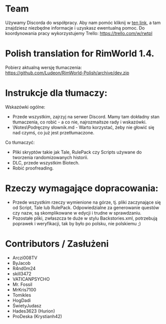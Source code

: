# Team
Używamy Discorda do współpracy. Aby nam pomóc kliknij w [ten link](https://discord.gg/BPkDRh9), a tam znajdziesz niezbędne informacje i uzyskasz ewentualną pomoc.
Do koordynowania pracy wykorzystujemy Trello: https://trello.com/w/rwtpl

# Polish translation for RimWorld 1.4.  
Pobierz aktualną wersję tłumaczenia:  
https://github.com/Ludeon/RimWorld-Polish/archive/dev.zip

# Instrukcje dla tłumaczy:  
Wskazówki ogólne: 
* Przede wszystkim, zajrzyj na serwer Discord. Mamy tam dokładny stan tłumaczenia, co robić - a co nie, najrozmaitsze rady i wskazówki.
* \Notes\Podręczny słownik.md - Warto korzystać, żeby nie głowić się nad czymś, co już jest przetłumaczone.  
  
Co tłumaczyć:  
* Pliki skryptów takie jak Tale, RulePack czy Scripts używane do tworzenia randomizowanych historii.
* DLC, przede wszystkim Biotech.
* Robić proofreading.

# Rzeczy wymagające dopracowania:  
* Przede wszystkim rzeczy wymienione na górze, tj. pliki zaczynające się od Script, Tale lub RulePack.
    Odpowiedzialne za generowanie questów czy nazw, są skomplikowane w edycji i trudne w sprawdzaniu.
* Pozostałe pliki, zwłaszcza te duże w stylu Backstories.xml, potrzebują poprawek i weryfikacji, tak by było po polsku, nie polskiemu ;)

# Contributors / Zasłużeni
* Arczi008TV
* ByJacob
* R4nd0m24
* skill3472
* VATICANPSYCHO
* Mr. Fossil
* MrKris7100
* Tomikles
* HogDadi
* ŚwietyJudasz
* Hades3623 (Hurion)
* ProDeska (Krystianh42)